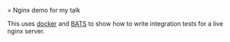 = Nginx demo for my talk

This uses [docker](https://www.docker.com/) and [BATS](https://github.com/sstephenson/bats) to show how to write integration tests for a live nginx server.

